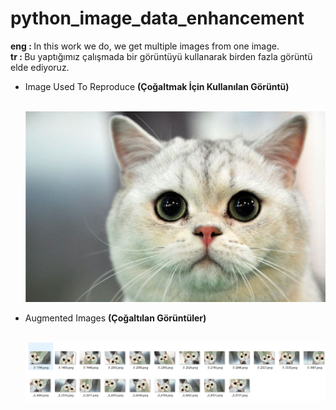 # python_image_data_enhancement

<p> <strong> eng : </strong> In this work we do, we get multiple images from one image. </br>
<strong> tr : </strong> Bu yaptığımız çalışmada bir görüntüyü kullanarak birden fazla görüntü elde ediyoruz. </p>
<ul>
<li> Image Used To Reproduce <strong> (Çoğaltmak İçin Kullanılan Görüntü) </strong> </li> </br>
  
![python_image_data_enhancement](cat.jpg) </br>

<li> Augmented Images <strong> (Çoğaltılan Görüntüler) </strong> </li> </br>

![python_image_data_enhancement](images.PNG) </br>

</ul>
